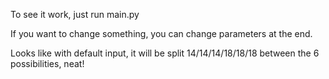To see it work, just run main.py

If you want to change something, you can change parameters at the end.

Looks like with default input, it will be split 14/14/14/18/18/18 between
the 6 possibilities, neat!